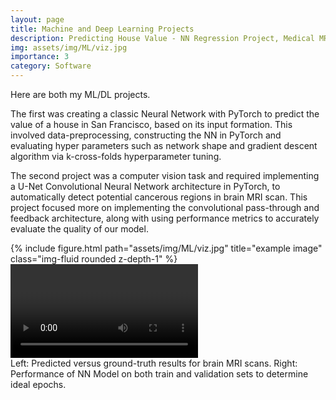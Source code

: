 ```yaml
---
layout: page
title: Machine and Deep Learning Projects
description: Predicting House Value - NN Regression Project, Medical MRI Scans - CNN Computer Vision Project
img: assets/img/ML/viz.jpg
importance: 3
category: Software
---
```


Here are both my ML/DL projects.

The first was creating a classic Neural Network with PyTorch to predict the value of a house in San Francisco, based on its input formation. This involved data-preprocessing, constructing the NN in PyTorch and evaluating hyper parameters such as network shape and gradient descent algorithm via k-cross-folds hyperparameter tuning. 

The second project was a computer vision task and required implementing a U-Net Convolutional Neural Network architecture in PyTorch, to automatically detect potential cancerous regions in brain MRI scan. This project focused more on implementing the convolutional pass-through and feedback architecture, along with using performance metrics to accurately evaluate the quality of our model.


<div class="row justify-content-sm-center">
    <div class="col-sm mt-3 mt-md-0">
        {% include figure.html path="assets/img/ML/viz.jpg" title="example image" class="img-fluid rounded z-depth-1" %}
    </div>
    <div class="col-sm mt-3 mt-md-0">
        <video>
            {% include figure.html path="assets/img/ML/ML_CW2.png" title="example image" class="img-fluid rounded z-depth-1" %}
        </video>
    </div>
</div>
<div class="caption">
    Left: Predicted versus ground-truth results for brain MRI scans. Right: Performance of NN Model on both train and validation sets to determine ideal epochs.
</div>
